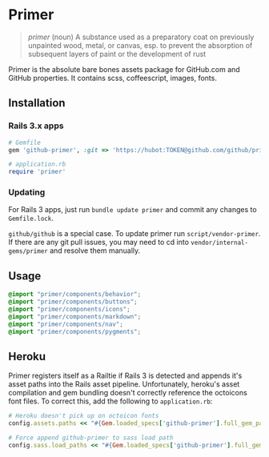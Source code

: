 # Primer

> *primer* (noun)
> A substance used as a preparatory coat on previously unpainted wood, metal, or canvas, esp. to prevent the absorption of subsequent layers of paint or the development of rust

Primer is the absolute bare bones assets package for GitHub.com and GitHub properties. It contains scss, coffeescript, images, fonts.

## Installation

### Rails 3.x apps

``` ruby
# Gemfile
gem 'github-primer', :git => 'https://hubot:TOKEN@github.com/github/primer.git'

# application.rb
require 'primer'
```

### Updating

For Rails 3 apps, just run `bundle update primer` and commit any changes to `Gemfile.lock`.

`github/github` is a special case. To update primer run `script/vendor-primer`. If there are any git pull issues, you may need to cd into `vendor/internal-gems/primer` and resolve them manually.

## Usage

```css
@import "primer/components/behavior";
@import "primer/components/buttons";
@import "primer/components/icons";
@import "primer/components/markdown";
@import "primer/components/nav";
@import "primer/components/pygments";
```

## Heroku

Primer registers itself as a Railtie if Rails 3 is detected and appends it's
asset paths into the Rails asset pipeline. Unfortunately, heroku's asset
compilation and gem bundling doesn't correctly reference the octoicons font
files. To correct this, add the following to `application.rb`:

```ruby
# Heroku doesn't pick up on octoicon fonts
config.assets.paths << "#{Gem.loaded_specs['github-primer'].full_gem_path}/app/assets/fonts"

# Force append github-primer to sass load path
config.sass.load_paths << "#{Gem.loaded_specs['github-primer'].full_gem_path}/app/assets/stylesheets"
```
